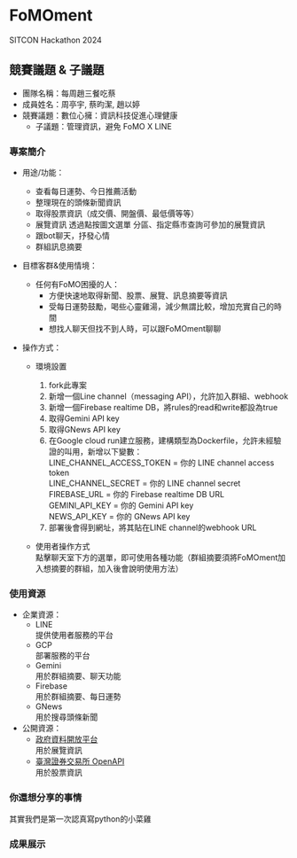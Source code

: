 # FoMOment
SITCON Hackathon 2024

## 競賽議題 & 子議題
* 團隊名稱：每周趙三餐吃蔡
* 成員姓名：周亭宇, 蔡昀潔, 趙以婷
* 競賽議題：數位心擁：資訊科技促進心理健康
  * 子議題：管理資訊，避免 FoMO X LINE

### 專案簡介
- 用途/功能：
    - 查看每日運勢、今日推薦活動
    - 整理現在的頭條新聞資訊
    - 取得股票資訊（成交價、開盤價、最低價等等）
    - 展覽資訊 透過點按圖文選單 分區、指定縣市查詢可參加的展覽資訊
    - 跟bot聊天，抒發心情
    - 群組訊息摘要

- 目標客群&使用情境：
    - 任何有FoMO困擾的人：
      - 方便快速地取得新聞、股票、展覽、訊息摘要等資訊
      - 受每日運勢鼓勵，喝些心靈雞湯，減少無謂比較，增加充實自己的時間
      - 想找人聊天但找不到人時，可以跟FoMOment聊聊

- 操作方式：
    - 環境設置
        1. fork此專案
        2. 新增一個Line channel（messaging API），允許加入群組、webhook
        3. 新增一個Firebase realtime DB，將rules的read和write都設為true
        4. 取得Gemini API key
        5. 取得GNews API key
        6. 在Google cloud run建立服務，建構類型為Dockerfile，允許未經驗證的叫用，新增以下變數：<br>
           LINE_CHANNEL_ACCESS_TOKEN = 你的 LINE channel access token<br>
           LINE_CHANNEL_SECRET = 你的 LINE channel secret<br>
           FIREBASE_URL = 你的 Firebase realtime DB URL<br>
           GEMINI_API_KEY = 你的 Gemini API key<br>
           NEWS_API_KEY = 你的 GNews API key<br>
        7. 部署後會得到網址，將其貼在LINE channel的webhook URL
           
    - 使用者操作方式<br>
        點擊聊天室下方的選單，即可使用各種功能（群組摘要須將FoMOment加入想摘要的群組，加入後會說明使用方法）

### 使用資源
- 企業資源：
    - LINE<br>
      提供使用者服務的平台
    - GCP<br>
      部署服務的平台
    - Gemini<br>
      用於群組摘要、聊天功能
    - Firebase<br>
      用於群組摘要、每日運勢
    - GNews<br>
      用於搜尋頭條新聞
- 公開資源：
    - [政府資料開放平台](https://data.gov.tw/dataset/6012)<br>
      用於展覽資訊
    - [臺灣證券交易所 OpenAPI](https://openapi.twse.com.tw/)<br>
      用於股票資訊

### 你還想分享的事情
其實我們是第一次認真寫python的小菜雞

### 成果展示

